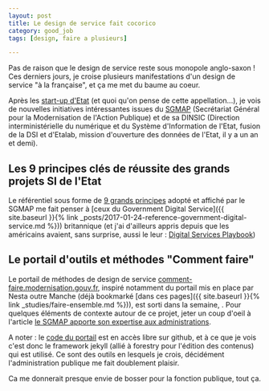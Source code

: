 ```yaml
---
layout: post
title: Le design de service fait cocorico
category: good_job
tags: [design, faire a plusieurs]

---
```


Pas de raison que le design de service reste sous monopole anglo-saxon ! Ces derniers jours, je croise plusieurs manifestations d'un design de service "à la française", et ça me met du baume au coeur.

<!--more-->

Après les [start-up d'Etat](http://www.modernisation.gouv.fr/ladministration-change-avec-le-numerique/par-des-services-numeriques-aux-usagers/startups-d-etat) (et quoi qu'on pense de cette appellation...), je vois de nouvelles initiatives intéressantes issues du [SGMAP](http://www.modernisation.gouv.fr/le-sgmap) (Secrétariat Général pour la Modernisation de l'Action Publique) et de sa DINSIC (Direction interministérielle du numérique et du Système d'Information de l'Etat, fusion de la DSI et d'Etalab, mission d'ouverture des données de l'Etat, il y a un an et demi).

## Les 9 principes clés de réussite des grands projets SI de l'Etat

Le référentiel sous forme de [9 grands principes](https://references.modernisation.gouv.fr/les-9-principes-cles) adopté et affiché par le SGMAP me fait penser à [ceux du Government Digital Service]({{ site.baseurl }}{% link _posts/2017-01-24-reference-government-digital-service.md %})) britannique (et j'ai d'ailleurs appris depuis que les américains avaient, sans surprise, aussi le leur : [Digital Services Playbook](https://playbook.cio.gov/))

## Le portail d'outils et méthodes "Comment faire"

Le portail de méthodes de design de service [comment-faire.modernisation.gouv.fr](http://comment-faire.modernisation.gouv.fr/), inspiré notamment du portail mis en place par Nesta outre Manche (déjà bookmarké [dans ces pages]({{ site.baseurl }}{% link _studies/faire-ensemble.md %})), est sorti dans la semaine, . Pour quelques éléments de contexte autour de ce projet, jeter un coup d'oeil à l'article [le SGMAP apporte son expertise aux administrations](http://www.modernisation.gouv.fr/les-services-publics-se-simplifient-et-innovent/par-la-co-construction/design-de-service-sgmap-apporte-son-expertise-aux-administrations).

A noter : le [code du portail](https://github.com/modernisation/comment-faire) est en accès libre sur github, et à ce que je vois c'est donc le framework jekyll (allié à forestry pour l'édition des contenus) qui est utilisé. Ce sont des outils en lesquels je crois, décidément l'administration publique me fait doublement plaisir.


Ca me donnerait presque envie de bosser pour la fonction publique, tout ça.
